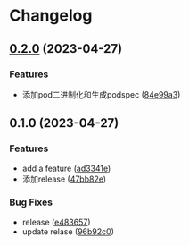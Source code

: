 # Changelog

## [0.2.0](https://www.github.com/yaochenfeng/fastlane-plugin-autodevops/compare/v0.1.0...v0.2.0) (2023-04-27)


### Features

* 添加pod二进制化和生成podspec ([84e99a3](https://www.github.com/yaochenfeng/fastlane-plugin-autodevops/commit/84e99a3a356e3ec7a78397539703cb51f2fb5083))

## 0.1.0 (2023-04-27)


### Features

* add a feature ([ad3341e](https://www.github.com/yaochenfeng/fastlane-plugin-autodevops/commit/ad3341eed912b91283d245a930a884131dee1550))
* 添加release ([47bb82e](https://www.github.com/yaochenfeng/fastlane-plugin-autodevops/commit/47bb82e7cd15a4b7202915946e766f07cedf4fb3))


### Bug Fixes

* release ([e483657](https://www.github.com/yaochenfeng/fastlane-plugin-autodevops/commit/e483657eda60b12a2ccc4df86b550a7d5cfd5a86))
* update relase ([96b92c0](https://www.github.com/yaochenfeng/fastlane-plugin-autodevops/commit/96b92c0c73f07a66af87010bc065303a908add3e))
